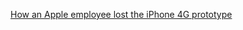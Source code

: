 ---
layout: post
wordpress_id: 576
wordpress_url: http://noesbueno.com/archives/576
date: '2010-04-19 23:57:12 -0500'
date_gmt: '2010-04-20 04:57:12 -0500'
body: |
  <p><a href="http://gizmodo.com/5520438/how-apple-lost-the-next-iphone">How an Apple employee lost the iPhone 4G prototype</a></p>
---